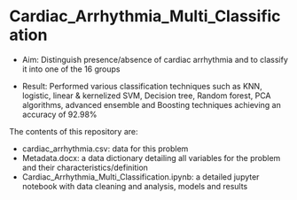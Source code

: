# Cardiac_Arrhythmia_Multi_Classification

- Aim: Distinguish presence/absence of cardiac arrhythmia and to classify it into one of the 16 groups

- Result: Performed various classification techniques such as KNN, logistic, linear & kernelized SVM, Decision tree, Random forest, PCA               algorithms, advanced ensemble and Boosting techniques achieving an accuracy of 92.98%

The contents of this repository are:

  - cardiac_arrhythmia.csv: data for this problem
  - Metadata.docx: a data dictionary detailing all variables for the problem and their characteristics/definition
  - Cardiac_Arrhythmia_Multi_Classification.ipynb: a detailed jupyter notebook with data cleaning and analysis, models and results
